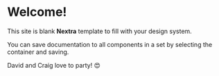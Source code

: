 # Welcome!

This site is blank **Nextra** template to fill with your design system.


You can save documentation to all components in a set by selecting the container and saving.


David and Craig love to party! 😍


